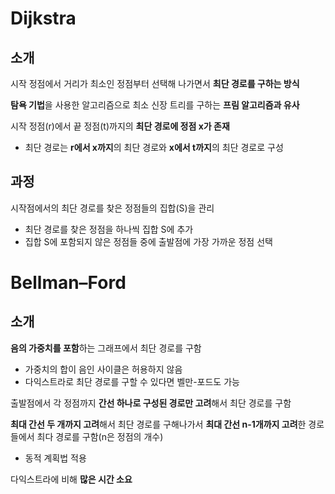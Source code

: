 # Dijkstra

## 소개

시작 정점에서 거리가 최소인 정점부터 선택해 나가면서 **최단 경로를 구하는 방식**

**탐욕 기법**을 사용한 알고리즘으로 최소 신장 트리를 구하는 **프림 알고리즘과 유사**

시작 정점(r)에서 끝 정점(t)까지의 **최단 경로에 정점 x가 존재**

- 최단 경로는 **r에서 x까지**의 최단 경로와 **x에서 t까지**의 최단 경로로 구성

## 과정

시작점에서의 최단 경로를 찾은 정점들의 집합(S)을 관리

- 최단 경로를 찾은 정점을 하나씩 집합 S에 추가
- 집합 S에 포함되지 않은 정점들 중에 출발점에 가장 가까운 정점 선택

# Bellman–Ford

## 소개

**음의 가중치를 포함**하는 그래프에서 최단 경로를 구함

- 가중치의 합이 음인 사이클은 허용하지 않음
- 다익스트라로 최단 경로를 구할 수 있다면 벨만-포드도 가능

출발점에서 각 정점까지 **간선 하나로 구성된 경로만 고려**해서 최단 경로를 구함

**최대 간선 두 개까지 고려**해서 최단 경로를 구해나가서 **최대 간선 n-1개까지 고려**한 경로들에서 최다 경로를 구함(n은 정점의 개수)

- 동적 계획법 적용

다익스트라에 비해 **많은 시간 소요**

